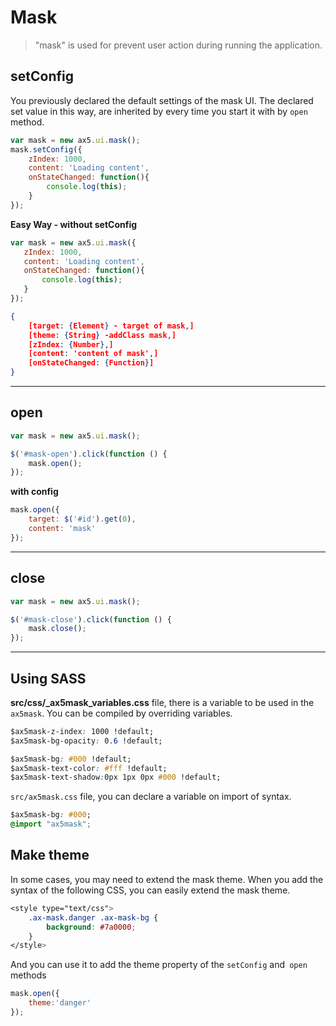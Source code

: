 # Mask
> "mask" is used for prevent user action during running the application.

## setConfig
You previously declared the default settings of the mask UI. The declared set value in this way, are inherited by every time you start it with by `open` method.
```js
var mask = new ax5.ui.mask();
mask.setConfig({
    zIndex: 1000, 
    content: 'Loading content',
    onStateChanged: function(){
        console.log(this);
    }
});
```
**Easy Way - without setConfig**
```js
var mask = new ax5.ui.mask({
   zIndex: 1000, 
   content: 'Loading content',
   onStateChanged: function(){
       console.log(this);
   }
});
```
```json
{
    [target: {Element} - target of mask,]
    [theme: {String} -addClass mask,]
    [zIndex: {Number},]
    [content: 'content of mask',]
    [onStateChanged: {Function}]
}
```
---

## open
```js
var mask = new ax5.ui.mask();

$('#mask-open').click(function () {
    mask.open();
});
```
**with config**
```js
mask.open({
    target: $('#id').get(0),
    content: 'mask'
});
```
---

## close
```js
var mask = new ax5.ui.mask();

$('#mask-close').click(function () {
    mask.close();
});
```
---

## Using SASS
**src/css/_ax5mask_variables.css** file, there is a variable to be used in the `ax5mask`.
You can be compiled by overriding variables.
```css
$ax5mask-z-index: 1000 !default;
$ax5mask-bg-opacity: 0.6 !default;

$ax5mask-bg: #000 !default;
$ax5mask-text-color: #fff !default;
$ax5mask-text-shadow:0px 1px 0px #000 !default;
```

`src/ax5mask.css` file, you can declare a variable on import of syntax.
```css
$ax5mask-bg: #000;
@import "ax5mask";
```

## Make theme
In some cases, you may need to extend the mask theme.
When you add the syntax of the following CSS, you can easily extend the mask theme.
```css
<style type="text/css">
    .ax-mask.danger .ax-mask-bg {
        background: #7a0000;
    }
</style>
```
And you can use it to add the theme property of the `setConfig` and` open` methods
```js
mask.open({
    theme:'danger'
});
```
